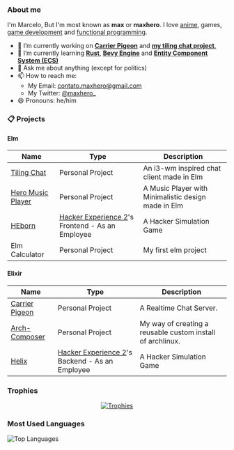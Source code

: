 ### About me
I'm Marcelo, But I'm most known as **max** or **maxhero**.
I love [anime](https://myanimelist.net/animelist/maxhero), games, [game development](https://en.wikipedia.org/wiki/Video_game_development) and [functional programming](https://en.wikipedia.org/wiki/Functional_programming).

- 🔭 I’m currently working on [**Carrier Pigeon**](https://github.com/themaxhero/CarrierPigeon) and [**my tiling chat project**.](https://github.com/themaxhero/Tiling-Chat)
- 🌱 I’m currently learning [**Rust**](https://www.rust-lang.org/), [**Bevy Engine**](https://bevyengine.org/) and [**Entity Component System (ECS)**](https://en.wikipedia.org/wiki/Entity_component_system)
- 💬 Ask me about anything (except for politics)
- 📫 How to reach me:
  - My Email: [contato.maxhero@gmail.com](mailto:contato.maxhero@gmail.com)
  - My Twitter: [@maxhero_](http://www.twitter.com/maxhero_)
- 😄 Pronouns: he/him

### 📋 Projects
#### Elm
  | Name | Type | Description |
  | --- | --- | --- |
  | [Tiling Chat](https://github.com/themaxhero/Tiling-Chat) | Personal Project | An i3-wm inspired chat client made in Elm |
  | [Hero Music Player](https://github.com/themaxhero/Hero-Music-Player) | Personal Project | A Music Player with Minimalistic design made in Elm |
  | [HEborn](https://github.com/HackerExperience/HEBorn) | [Hacker Experience 2](https://github.com/HackerExperience)'s Frontend - As an Employee | A Hacker Simulation Game |
  | Elm Calculator | Personal Project | My first elm project |
#### Elixir
  | Name | Type | Description |
  | --- | --- | --- |
  | [Carrier Pigeon](https://github.com/themaxhero/CarrierPigeon) | Personal Project |  A Realtime Chat Server. |
  | [Arch-Composer](https://github.com/themaxhero/Arch-Composer) | Personal Project | My way of creating a reusable custom install of archlinux. |
  | [Helix](https://github.com/HackerExperience/Helix) | [Hacker Experience 2](https://github.com/HackerExperience)'s Backend - As an Employee | A Hacker Simulation Game |
  
### Trophies
<p align="center">
  <a href="https://github.com/ryo-ma/github-profile-trophy" align="center">
    <img align="center" src="https://github-profile-trophy.vercel.app/?theme=monokai&margin-w=8&column=7&username=themaxhero" alt="Trophies" />
  </a>
</p>

### Most Used Languages
![Top Languages](https://github-readme-stats.vercel.app/api/top-langs/?layout=compact&theme=radical&username=themaxhero)

<!--
**themaxhero/themaxhero** is a ✨ _special_ ✨ repository because its `README.md` (this file) appears on your GitHub profile.

Here are some ideas to get you started:

- 🔭 I’m currently working on ...
- 🌱 I’m currently learning ...
- 👯 I’m looking to collaborate on ...
- 🤔 I’m looking for help with ...
- 💬 Ask me about ...
- 📫 How to reach me: ...
- 😄 Pronouns: ...
- ⚡ Fun fact: ...
-->
